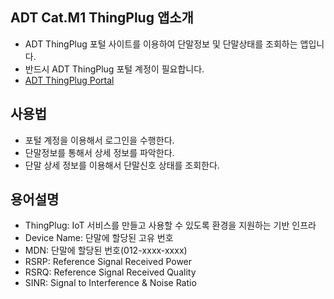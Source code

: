 ## ADT Cat.M1 ThingPlug 앱소개
* ADT ThingPlug 포털 사이트를 이용하여 단말정보 및 단말상태를 조회하는 앱입니다.
* 반드시 ADT ThingPlug 포털 계정이 필요합니다.
* [ADT ThingPlug Portal](https://adtportal.sktiot.com:9447/)

## 사용법
* 포털 계정을 이용해서 로그인을 수행한다.
* 단말정보를 통해서 상세 정보를 파악한다.
* 단말 상세 정보를 이용해서 단말신호 상태를 조회한다.

## 용어설명
* ThingPlug: IoT 서비스를 만들고 사용할 수 있도록 환경을 지원하는 기반 인프라
* Device Name: 단말에 할당된 고유 번호
* MDN: 단말에 할당된 번호(012-xxxx-xxxx)
* RSRP: Reference Signal Received Power
* RSRQ: Reference Signal Received Quality
* SINR: Signal to Interference & Noise Ratio
